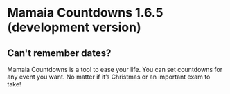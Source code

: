 # Mamaia Countdowns 1.6.5 (development version)

## Can't remember dates?

Mamaia Countdowns is a tool to ease your life. You can set countdowns for any event you want. No matter if it’s Christmas or an important exam to take!
